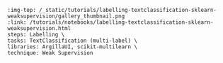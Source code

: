 ```{grid-item-card} 🗂 Weak supervision in multi-label text classification tasks
:img-top: /_static/tutorials/labelling-textclassification-sklearn-weaksupervision/gallery_thumbnail.png
:link: /tutorials/notebooks/labelling-textclassification-sklearn-weaksupervision.html
steps: Labelling \
tasks: TextClassification (multi-label) \
libraries: ArgillaUI, scikit-multilearn \
technique: Weak Supervision
```
